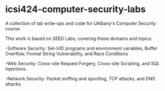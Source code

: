 # icsi424-computer-security-labs
A collection of lab write-ups and code for UAlbany's Computer Security course.

This work is based on SEED Labs, covering these domains and topics:

-Software Security: Set-UID programs and environment variables, Buffer Overflow, Format String Vulnerability, and Race Conditions

-Web Security: Cross-site Request Forgery, Cross-site Scripting, and SQL Injections.

-Network Security: Packet sniffing and spoofing, TCP attacks, and DNS attacks.
